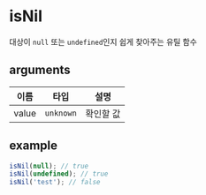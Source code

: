 # isNil

대상이 `null` 또는 `undefined`인지 쉽게 찾아주는 유틸 함수

## arguments

| 이름 | 타입 | 설명 |
| --- | --- | --- |
| value | `unknown` | 확인할 값 |

## example

```ts
isNil(null); // true
isNil(undefined); // true
isNil('test'); // false
```
